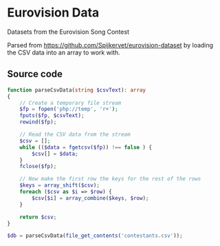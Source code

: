 # Eurovision Data

Datasets from the Eurovision Song Contest

Parsed from https://github.com/Spijkervet/eurovision-dataset by loading the CSV data into an array to work with.

## Source code

```php
function parseCsvData(string $csvText): array
{
    // Create a temporary file stream
    $fp = fopen('php://temp', 'r+');
    fputs($fp, $csvText);
    rewind($fp);

    // Read the CSV data from the stream
    $csv = [];
    while (($data = fgetcsv($fp)) !== false ) {
        $csv[] = $data;
    }
    fclose($fp);

    // Now make the first row the keys for the rest of the rows
    $keys = array_shift($csv);
    foreach ($csv as $i => $row) {
        $csv[$i] = array_combine($keys, $row);
    }

    return $csv;
}

$db = parseCsvData(file_get_contents('contestants.csv'));
```
